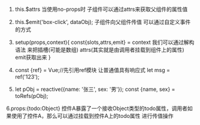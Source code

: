 <!--
 * @Author: your name
 * @Date: 2021-08-18 09:00:26
 * @LastEditTime: 2021-08-19 09:27:27
 * @LastEditors: Please set LastEditors
 * @Description: In User Settings Edit
 * @FilePath: \Vue3.0\知识点.md
-->
### 
1. this.$attrs 当使用no-props时 子组件可以通过attrs来获取父组件的属性值
2. this.$emit('box-click', dataObj); 子组件向父组件传值 可以通过自定义事件的方式
3. setup(props,context){
    const{slots,attrs,emit} = context
    我们可以通过解构语法 来把插槽(可能是数组) attrs(其实就是由调用者挂载到组件上的属性) emit获取出来
}
4. const {ref} = Vue;//先引用ref模块 让普通值具有响应式
   let msg = ref('123');

5. let pObj = reactive({name: '张三', sex: '男'});
   const {name, sex} = toRefs(pObj);

6.props:{todo:Object} 控件A暴露了一个接收Object类型的todo属性，调用者如果使用了控件A，那么可以通过挂载到控件A上的todo属性 进行传值操作